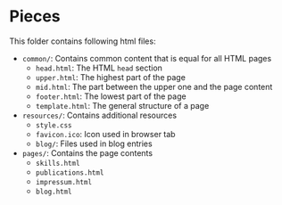 # Pieces

This folder contains following html files:
- `common/`: Contains common content that is equal for all HTML pages
  - `head.html`: The HTML `head` section
  - `upper.html`: The highest part of the page   
  - `mid.html`: The part between the upper one and the page content
  - `footer.html`: The lowest part of the page
  - `template.html`: The general structure of a page
- `resources/`: Contains additional resources
  - `style.css`
  - `favicon.ico`: Icon used in browser tab
  - `blog/`: Files used in blog entries
- `pages/`: Contains the page contents
  - `skills.html`
  - `publications.html`
  - `impressum.html`
  - `blog.html`
